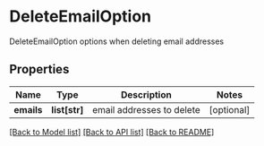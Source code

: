 # DeleteEmailOption

DeleteEmailOption options when deleting email addresses

## Properties
Name | Type | Description | Notes
------------ | ------------- | ------------- | -------------
**emails** | **list[str]** | email addresses to delete | [optional] 

[[Back to Model list]](../README.md#documentation-for-models) [[Back to API list]](../README.md#documentation-for-api-endpoints) [[Back to README]](../README.md)


